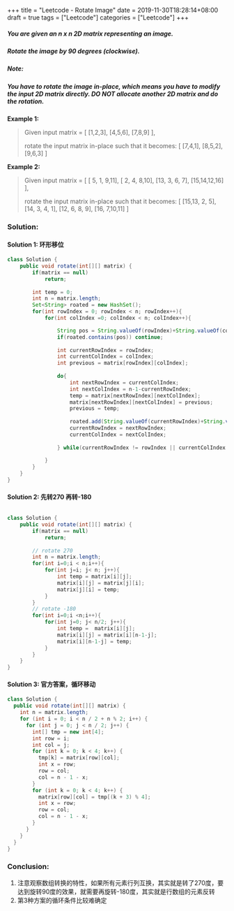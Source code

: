 +++
title = "Leetcode - Rotate Image"
date = 2019-11-30T18:28:14+08:00
draft = true
tags = ["Leetcode"]
categories = ["Leetcode"]
+++

##### You are given an n x n 2D matrix representing an image.
##### 
##### Rotate the image by 90 degrees (clockwise).
##### 
##### Note:
##### 
##### You have to rotate the image in-place, which means you have to modify the input 2D matrix directly. DO NOT allocate another 2D matrix and do the rotation.

**Example 1:**

>Given input matrix = 
>[
>  [1,2,3],
>  [4,5,6],
>  [7,8,9]
>],
>
>rotate the input matrix in-place such that it becomes:
>[
>  [7,4,1],
>  [8,5,2],
>  [9,6,3]
>]

**Example 2:**
>
>Given input matrix =
>[
>  [ 5, 1, 9,11],
>  [ 2, 4, 8,10],
>  [13, 3, 6, 7],
>  [15,14,12,16]
>], 
>
>rotate the input matrix in-place such that it becomes:
>[
>  [15,13, 2, 5],
>  [14, 3, 4, 1],
>  [12, 6, 8, 9],
>  [16, 7,10,11]
>]

### Solution:

#### Solution 1: 环形移位


```java
class Solution {
    public void rotate(int[][] matrix) {
        if(matrix == null)
            return;
        
        int temp = 0;
        int n = matrix.length;
        Set<String> roated = new HashSet();
        for(int rowIndex = 0; rowIndex < n; rowIndex++){
            for(int colIndex =0; colIndex < n; colIndex++){

                String pos = String.valueOf(rowIndex)+String.valueOf(colIndex);
                if(roated.contains(pos)) continue;
                
                int currentRowIndex = rowIndex;
                int currentColIndex = colIndex;
                int previous = matrix[rowIndex][colIndex];
  
                do{
                    int nextRowIndex = currentColIndex;
                    int nextColIndex = n-1-currentRowIndex;
                    temp = matrix[nextRowIndex][nextColIndex];
                    matrix[nextRowIndex][nextColIndex] = previous;
                    previous = temp;
                    
                    roated.add(String.valueOf(currentRowIndex)+String.valueOf(currentColIndex));
                    currentRowIndex = nextRowIndex;
                    currentColIndex = nextColIndex;
     
                } while(currentRowIndex != rowIndex || currentColIndex!=colIndex);
                
            } 
        } 
    }
}
```

#### Solution 2: 先转270 再转-180
```java

class Solution {
    public void rotate(int[][] matrix) {
        if(matrix == null)
            return;
        
        // rotate 270
        int n = matrix.length;
        for(int i=0;i < n;i++){
            for(int j=i; j< n; j++){
                int temp = matrix[i][j];
                matrix[i][j] = matrix[j][i];
                matrix[j][i] = temp; 
            }
        }
        // rotate -180
        for(int i=0;i <n;i++){
            for(int j=0; j< n/2; j++){
                int temp =  matrix[i][j];
                matrix[i][j] = matrix[i][n-1-j];
                matrix[i][n-1-j] = temp;
            }
        }
    }
}
```

#### Solution 3: 官方答案，循环移动
```java
class Solution {
  public void rotate(int[][] matrix) {
    int n = matrix.length;
    for (int i = 0; i < n / 2 + n % 2; i++) {
      for (int j = 0; j < n / 2; j++) {
        int[] tmp = new int[4];
        int row = i;
        int col = j;
        for (int k = 0; k < 4; k++) {
          tmp[k] = matrix[row][col];
          int x = row;
          row = col;
          col = n - 1 - x;
        }
        for (int k = 0; k < 4; k++) {
          matrix[row][col] = tmp[(k + 3) % 4];
          int x = row;
          row = col;
          col = n - 1 - x;
        }
      }
    }
  }
}
```


### Conclusion:
1. 注意观察数组转换的特性，如果所有元素行列互换，其实就是转了270度，要达到旋转90度的效果，就需要再旋转-180度，其实就是行数组的元素反转
2. 第3种方案的循环条件比较难确定